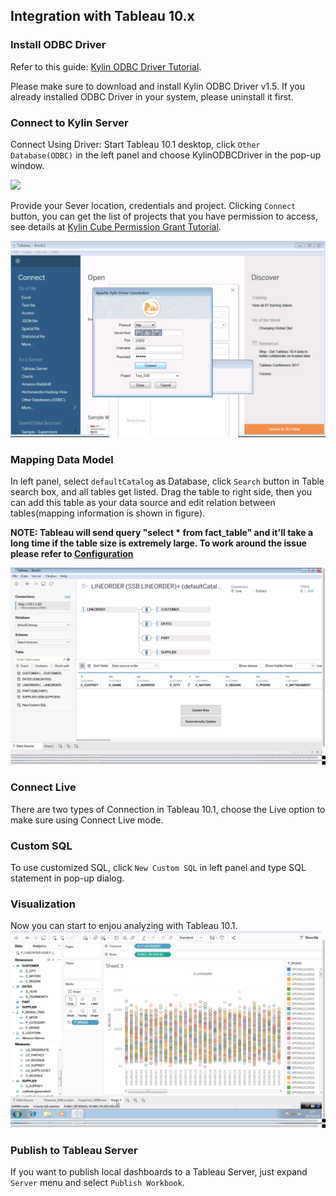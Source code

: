 ## Integration with Tableau 10.x

### Install ODBC Driver
Refer to this guide: [Kylin ODBC Driver Tutorial](../driver/odbc.en.md).

Please make sure to download and install Kylin ODBC Driver v1.5. If you already installed ODBC Driver in your system, please uninstall it first.  

### Connect to Kylin Server
Connect Using Driver: Start Tableau 10.1 desktop, click `Other Database(ODBC)` in the left panel and choose KylinODBCDriver in the pop-up window. 


![](images/tableau_9/1.png)

Provide your Sever location, credentials and project. Clicking `Connect` button, you can get the list of projects that you have permission to access, see details at [Kylin Cube Permission Grant Tutorial](../security/acl.en.md).


![](images/tableau_10/step3.PNG)

### Mapping Data Model
In left panel, select `defaultCatalog` as Database, click `Search` button in Table search box, and all tables get listed. Drag the table to right side, then you can add this table as your data source and edit relation between tables(mapping information is shown in figure).

**NOTE: Tableau will send query "select \* from fact\_table" and it'll take a long time if the table size is extremely large. To work around the issue please refer to [Configuration](../config/basic_settings.en.md#kylinqueryforce-limit)**

![](images/tableau_10/step5.PNG)

### Connect Live

There are two types of Connection in Tableau 10.1, choose the Live option to make sure using Connect Live mode.

### Custom SQL
To use customized SQL, click `New Custom SQL` in left panel and type SQL statement in pop-up dialog.

### Visualization

Now you can start to enjou analyzing with Tableau 10.1.
![](images/tableau_10/step13.PNG)

### Publish to Tableau Server
If you want to publish local dashboards to a Tableau Server, just expand `Server` menu and select `Publish Workbook`.


